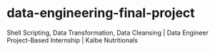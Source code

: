 # data-engineering-final-project
Shell Scripting, Data Transformation, Data Cleansing | Data Engineer Project-Based Internship |  Kalbe Nutritionals

